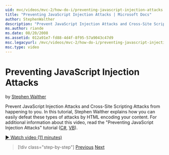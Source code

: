 ```yaml
---
uid: mvc/videos/mvc-2/how-do-i/preventing-javascript-injection-attacks
title: "Preventing JavaScript Injection Attacks | Microsoft Docs"
author: StephenWalther
description: "Prevent JavaScript Injection Attacks and Cross-Site Scripting Attacks from happening to you. In this tutorial, Stephen Walther explains how you can easily de..."
ms.author: riande
ms.date: 08/20/2008
ms.assetid: 012a91e7-fd88-4d4f-8f95-57a9043c47d9
msc.legacyurl: /mvc/videos/mvc-2/how-do-i/preventing-javascript-injection-attacks
msc.type: video
---
```

# Preventing JavaScript Injection Attacks

by [Stephen Walther](https://github.com/StephenWalther)

Prevent JavaScript Injection Attacks and Cross-Site Scripting Attacks from happening to you. In this tutorial, Stephen Walther explains how you can easily defeat these types of attacks by HTML encoding your content. For additional information about this video, read the "Preventing JavaScript Injection Attacks" tutorial ([C#](../../../overview/older-versions-1/security/preventing-javascript-injection-attacks-cs.md), [VB](../../../overview/older-versions-1/security/preventing-javascript-injection-attacks-vb.md)).

[&#9654; Watch video (11 minutes)](https://channel9.msdn.com/Blogs/ASP-NET-Site-Videos/preventing-javascript-injection-attacks)

> [!div class="step-by-step"]
> [Previous](an-introduction-to-url-routing.md)
> [Next](creating-unit-tests-for-aspnet-mvc-applications.md)
